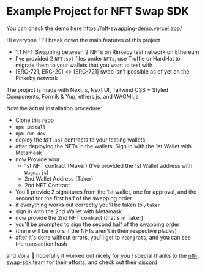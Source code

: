 ﻿# Example Project for NFT Swap SDK

You can check the demo here https://nft-swapping-demo.vercel.app/

Hi everyone ! I'll break down the main features of this project

- 1:1 NFT Swapping between 2 NFTs on Rinkeby test network on Ethereum
- I've provided 2 `NFT.sol` files under `NFTs`, use Truffle or HardHat to migrate them to your wallets that you want to test with
- [ERC-721, ERC-20] <> [ERC-721] swap isn't possible as of yet on the Rinkeby network

The project is made with Next.js, Next UI, Tailwind CSS + Styled Components, Formik & Yup, ethers.js, and WAGMI.js

Now the actual installation procedure:

- Clone this repo
- `npm install`
- `npm run dev`
- deploy the `NFT.sol` contracts to your testing wallets
- after deploying the NFTs in the wallets, Sign in with the 1st Wallet with Metamask
- now Provide your
  - 1st NFT contract (Maker) (I've provided the 1st Wallet address with `Wagmi.js`)
  - 2nd Wallet Address (Taker)
  - 2nd NFT Contract
- You'll provide 2 signatures from the 1st wallet, one for approval, and the second for the first half of the swapping order
- if everything works out correctly you'll be taken to `/taker`
- sign in with the 2nd Wallet with Metamask
- now provide the 2nd NFT contract (that's in Taker)
- you'll be prompted to sign the second half of the swapping order
- (there will be errors if the NFTs aren't in their respective places)
- after it's done without errors, you'll get to `/congrats`, and you can see the transaction hash

and Voila 🥳 hopefully it worked out nicely for you ! special thanks to the [nft-swap-sdk](https://github.com/trader-xyz/nft-swap-sdk) team for their efforts, and check out their [discord](https://discord.gg/RTvpQcxn4V)
